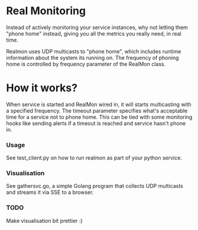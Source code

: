 # Real Monitoring

Instead of actively monitoring your service instances, why not letting them
"phone home" instead, giving you all the metrics you really need, in real
time.

Realmon uses UDP multicasts to "phone home", which includes runtime information
about the system its running on. The frequency of phoning home is controlled
by frequency parameter of the RealMon class.

# How it works?

When service is started and RealMon wired in, it will starts multicasting with
a specified frequency. The timeout parameter specifies what's acceptable time
for a service not to phone home. This can be tied with some monitoring hooks
like sending alerts if a timeout is reached and service hasn't phone in.

### Usage

See test_client.py on how to run realmon as part of your python service.

### Visualisation

See gathersvc.go, a simple Golang program that collects UDP multicasts and
streams it via SSE to a browser.

### TODO

Make visualisation bit prettier :)

